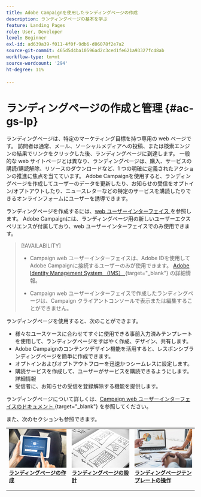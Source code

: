 ```yaml
---
title: Adobe Campaignを使用したランディングページの作成
description: ランディングページの基本を学ぶ
feature: Landing Pages
role: User, Developer
level: Beginner
exl-id: ad639a39-f011-4f0f-9db6-d06078f2e7a2
source-git-commit: 465d5d4ba10596ad2c3ced1fe621a93327fc48ab
workflow-type: tm+mt
source-wordcount: '294'
ht-degree: 11%

---
```


# ランディングページの作成と管理 {#ac-gs-lp}

ランディングページは、特定のマーケティング目標を持つ専用の web ページです。 訪問者は通常、メール、ソーシャルメディアへの投稿、または検索エンジンの結果でリンクをクリックした後、ランディングページに到達します。 一般的な web サイトページとは異なり、ランディングページは、購入、サービスの購読/購読解除、リソースのダウンロードなど、1 つの明確に定義されたアクションの推進に焦点を当てています。 Adobe Campaignを使用すると、ランディングページを作成してユーザーのデータを更新したり、お知らせの受信をオプトイン/オプトアウトしたり、ニュースレターなどの特定のサービスを購読したりできるオンラインフォームにユーザーを誘導できます。

ランディングページを作成するには、[web ユーザーインターフェイス ](../start/campaign-ui.md#campaign-web-user-interface-ac-web-ui) を参照します。 Adobe Campaignには、ランディングページ用の新しいユーザーエクスペリエンスが付属しており、web ユーザーインターフェイスでのみ使用できます。

>[!AVAILABILITY]
>
>* Campaign web ユーザーインターフェイスは、Adobe IDを使用してAdobe Campaignに接続するユーザーのみが使用できます。 [Adobe Identity Management System （IMS） ](https://helpx.adobe.com/jp/enterprise/using/identity.html){target="_blank"} の詳細情報。
>
>* Campaign web ユーザーインターフェイスで作成したランディングページは、Campaign クライアントコンソールで表示または編集することができません。
>

ランディングページを使用すると、次のことができます。

* 様々なユースケースに合わせてすぐに使用できる事前入力済みテンプレートを使用して、ランディングページをすばやく作成、デザイン、共有します。
* Adobe Campaignのコンテンツデザイン機能を活用すると、レスポンシブランディングページを簡単に作成できます。
* オプトインおよびオプトアウトフローを迅速かつシームレスに設定します。
* 購読サービスを作成して、ユーザーがサービスを購読できるようにします。 詳細情報
* 受信者に、お知らせの受信を登録解除する機能を提供します。


ランディングページについて詳しくは、[Campaign web ユーザーインターフェイスのドキュメント ](https://experienceleague.adobe.com/ja/docs/campaign-web/v8/landing-pages/get-started-lp){target="_blank"} を参照してください。

また、次のセクションも参照できます。

<table style="table-layout:fixed"><tr style="border: 0;">
<td>
<a href="https://experienceleague.adobe.com/ja/docs/campaign-web/v8/landing-pages/create-lp">
<img alt="リード" src="assets/do-not-localize/lp-subscription.jpeg">
</a>
<div><a href="https://experienceleague.adobe.com/ja/docs/campaign-web/v8/landing-pages/create-lp"><strong>ランディングページの作成</strong>
</div>
<p>
</td>
<td>
<a href="https://experienceleague.adobe.com/ja/docs/campaign-web/v8/landing-pages/lp-content">
<img alt="検証" src="assets/do-not-localize//lp-design.jpg">
</a>
<div>
<a href="https://experienceleague.adobe.com/ja/docs/campaign-web/v8/landing-pages/lp-content"><strong>ランディングページの設計</strong></a>
</div>
<p>
</td>
<td>
<a href="https://experienceleague.adobe.com/ja/docs/campaign-web/v8/landing-pages/lp-templates">
<img alt="検証" src="assets/do-not-localize/lp-reporting.jpg">
</a>
<div>
<a href="https://experienceleague.adobe.com/ja/docs/campaign-web/v8/landing-pages/lp-templates"><strong>ランディングページテンプレートの操作</strong></a>
</div>
<p>
</td>
</tr></table>

